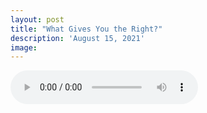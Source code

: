```yaml
---
layout: post
title: "What Gives You the Right?"
description: 'August 15, 2021'
image:
---
```


<audio controls preload="metadata">
  <source src="https://docs.google.com/uc?export=open&id=1ue2GyGTACMjmFZu4k5bUAcgjNtuWaXp5" type="audio/mp3">
Your browser does not support the audio element.
</audio>
